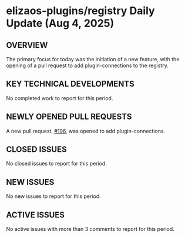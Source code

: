 # elizaos-plugins/registry Daily Update (Aug 4, 2025)
## OVERVIEW 
The primary focus for today was the initiation of a new feature, with the opening of a pull request to add plugin-connections to the registry.

## KEY TECHNICAL DEVELOPMENTS

No completed work to report for this period.

## NEWLY OPENED PULL REQUESTS
A new pull request, [#196](https://github.com/elizaos-plugins/registry/pull/196), was opened to add plugin-connections.

## CLOSED ISSUES
No closed issues to report for this period.

## NEW ISSUES
No new issues to report for this period.

## ACTIVE ISSUES
No active issues with more than 3 comments to report for this period.